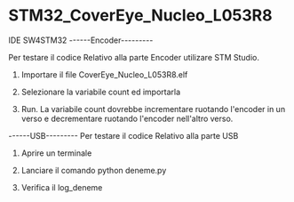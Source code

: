 # STM32_CoverEye_Nucleo_L053R8
IDE SW4STM32
------Encoder---------

Per testare il codice Relativo alla parte Encoder utilizare STM Studio. 

1. Importare il file  CoverEye_Nucleo_L053R8.elf

2. Selezionare la variabile count ed importarla

3. Run. La variabile count dovrebbe incrementare ruotando l'encoder 
   in un verso e decrementare ruotando l'encoder nell'altro verso.

   
------USB---------
Per testare il codice Relativo alla parte USB

1. Aprire un terminale

2. Lanciare il comando python deneme.py

3. Verifica il log_deneme
